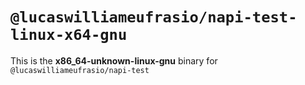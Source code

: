 # `@lucaswilliameufrasio/napi-test-linux-x64-gnu`

This is the **x86_64-unknown-linux-gnu** binary for `@lucaswilliameufrasio/napi-test`
